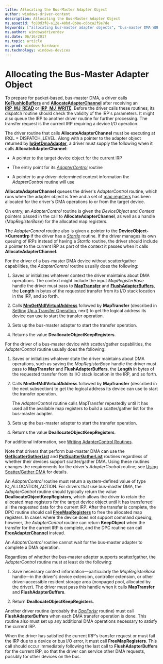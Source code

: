 ```yaml
---
title: Allocating the Bus-Master Adapter Object
author: windows-driver-content
description: Allocating the Bus-Master Adapter Object
ms.assetid: fc80d3f8-a12e-40bd-8b0e-c6bca2f9e7de
keywords: ["allocating bus-master adapter objects", "bus-master DMA WDK kernel", "DMA transfers WDK kernel , bus-master DMA", "adapter objects WDK kernel , bus-master DMA"]
ms.author: windowsdriverdev
ms.date: 06/16/2017
ms.topic: article
ms.prod: windows-hardware
ms.technology: windows-devices
---
```


# Allocating the Bus-Master Adapter Object





To prepare for packet-based, bus-master DMA, a driver calls [**KeFlushIoBuffers**](https://msdn.microsoft.com/library/windows/hardware/ff552041) and [**AllocateAdapterChannel**](https://msdn.microsoft.com/library/windows/hardware/ff540573) after receiving an [**IRP\_MJ\_READ**](https://msdn.microsoft.com/library/windows/hardware/ff550794) or [**IRP\_MJ\_WRITE**](https://msdn.microsoft.com/library/windows/hardware/ff550819). Before the driver calls these routines, its dispatch routine should check the validity of the IRP's parameters. It might also queue the IRP to another driver routine for further processing. The transfer request is the current IRP requiring a device I/O operation.

The driver routine that calls **AllocateAdapterChannel** must be executing at IRQL = DISPATCH\_LEVEL. Along with a pointer to the adapter object returned by [**IoGetDmaAdapter**](https://msdn.microsoft.com/library/windows/hardware/ff549220), a driver must supply the following when it calls **AllocateAdapterChannel**:

-   A pointer to the target device object for the current IRP

-   The entry point for its [*AdapterControl*](https://msdn.microsoft.com/library/windows/hardware/ff540504) routine

-   A pointer to any driver-determined context information the *AdapterControl* routine will use

**AllocateAdapterChannel** queues the driver's *AdapterControl* routine, which runs when the adapter object is free and a set of [map registers](map-registers.md) has been allocated for the driver's DMA operations to or from the target device.

On entry, an *AdapterControl* routine is given the *DeviceObject* and *Context* pointers passed in the call to **AllocateAdapterChannel**, as well as a handle (*MapRegisterBase*) for the allocated map registers.

The *AdapterControl* routine also is given a pointer to the **DeviceObject-&gt;CurrentIrp** if the driver has a [*StartIo*](https://msdn.microsoft.com/library/windows/hardware/ff563858) routine. If the driver manages its own queuing of IRPs instead of having a *StartIo* routine, the driver should include a pointer to the current IRP as part of the context it passes when it calls **AllocateAdapterChannel**.

For the driver of a bus-master DMA device without scatter/gather capabilities, the *AdapterControl* routine usually does the following:

1.  Saves or initializes whatever context the driver maintains about DMA operations. The context might include the input *MapRegisterBase* handle the driver must pass to [**MapTransfer**](https://msdn.microsoft.com/library/windows/hardware/ff554402) and [**FlushAdapterBuffers**](https://msdn.microsoft.com/library/windows/hardware/ff545917), the **Length** in bytes of the requested transfer from its I/O stack location in the IRP, and so forth.

2.  Calls [**MmGetMdlVirtualAddress**](https://msdn.microsoft.com/library/windows/hardware/ff554539) followed by **MapTransfer** (described in [Setting Up a Transfer Operation](setting-up-a-transfer-operation.md), next) to get the logical address its device can use to start the transfer operation.

3.  Sets up the bus-master adapter to start the transfer operation.

4.  Returns the value **DeallocateObjectKeepRegisters**.

For the driver of a bus-master device with scatter/gather capabilities, the *AdapterControl* routine usually does the following:

1.  Saves or initializes whatever state the driver maintains about DMA operations, such as saving the *MapRegisterBase* handle the driver must pass to **MapTransfer** and **FlushAdapterBuffers**, the **Length** in bytes of the requested transfer from its I/O stack location in the IRP, and so forth.

2.  Calls **MmGetMdlVirtualAddress** followed by **MapTransfer** (described in the next subsection) to get the logical address its device can use to start the transfer operation.

    The *AdapterControl* routine calls MapTransfer repeatedly until it has used all the available map registers to build a scatter/gather list for the bus-master adapter.

3.  Sets up the bus-master adapter to start the transfer operation.

4.  Returns the value **DeallocateObjectKeepRegisters**.

For additional information, see [Writing AdapterControl Routines](writing-adaptercontrol-routines.md).

Note that drivers that perform bus-master DMA can use the [**GetScatterGatherList**](https://msdn.microsoft.com/library/windows/hardware/ff546531) and [**PutScatterGatherList**](https://msdn.microsoft.com/library/windows/hardware/ff559967) routines regardless of whether their devices support scatter/gather DMA. Using these routines changes the requirements for the driver's *AdapterControl* routine; see [Using Scatter/Gather DMA](using-scatter-gather-dma.md) for details.

An *AdapterControl* routine must return a system-defined value of type IO\_ALLOCATION\_ACTION. For drivers that use bus-master DMA, the *AdapterControl* routine should typically return the value **DeallocateObjectKeepRegisters**, which allows the driver to retain the allocated map registers for the target device object until it has transferred all the requested data for the current IRP. After the transfer is complete, the DPC routine should call [**FreeMapRegisters**](https://msdn.microsoft.com/library/windows/hardware/ff546513) to free the allocated map registers. In cases where the device does not support command queuing, however, the *AdapterControl* routine can return **KeepObject** when the transfer for the current IRP is complete, and the DPC routine can call [**FreeAdapterChannel**](https://msdn.microsoft.com/library/windows/hardware/ff546507) instead.

An *AdapterControl* routine cannot wait for the bus-master adapter to complete a DMA operation.

Regardless of whether the bus-master adapter supports scatter/gather, the *AdapterControl* routine must at least do the following:

1.  Save necessary context information—particularly the *MapRegisterBase* handle—in the driver's device extension, controller extension, or other driver-accessible resident storage area (nonpaged pool, allocated by the driver). The driver must pass this handle when it calls **MapTransfer** and **FlushAdapterBuffers**.

2.  Return **DeallocateObjectKeepRegisters**.

Another driver routine (probably the [*DpcForIsr*](https://msdn.microsoft.com/library/windows/hardware/ff544079) routine) must call **FlushAdapterBuffers** when each DMA transfer operation is done. This routine also must set up any additional DMA operations necessary to satisfy the current IRP.

When the driver has satisfied the current IRP's transfer request or must fail the IRP due to a device or bus I/O error, it must call **FreeMapRegisters**. This call should occur immediately following the last call to **FlushAdapterBuffers** for the current IRP, so that the driver can service other DMA requests, possibly for other devices on the bus.

 

 




